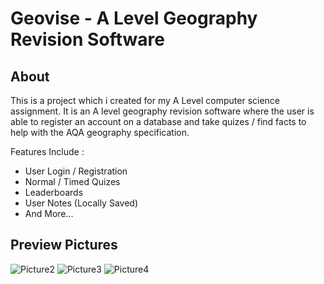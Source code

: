 # Geovise - A Level Geography Revision Software

## About
This is a project which i created for my A Level computer science assignment. It is an A level geography revision software where the user is able to register an account on a database and take quizes / find facts to help with the AQA geography specification.

Features Include :
- User Login / Registration
- Normal / Timed Quizes
- Leaderboards
- User Notes (Locally Saved)
- And More...

## Preview Pictures
![Picture2](https://user-images.githubusercontent.com/23617317/153382689-766f460d-3a03-401d-a68b-3c2c2efe8bc8.png)
![Picture3](https://user-images.githubusercontent.com/23617317/153382696-cb31a059-9ea2-42ce-8ea6-5dee075657de.png)
![Picture4](https://user-images.githubusercontent.com/23617317/153382707-60de083b-215e-44de-a8df-28f7dd014d43.png)
